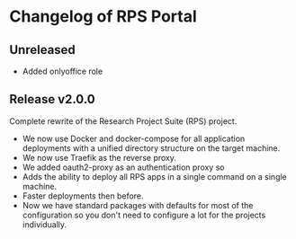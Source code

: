 # Changelog of RPS Portal

## Unreleased

- Added onlyoffice role

## Release v2.0.0

Complete rewrite of the Research Project Suite (RPS) project.

- We now use Docker and docker-compose for all application deployments with a unified directory structure on the target machine.
- We now use Traefik as the reverse proxy.
- We added oauth2-proxy as an authentication proxy so 
- Adds the ability to deploy all RPS apps in a single command on a single machine.
- Faster deployments then before.
- Now we have standard packages with defaults for most of the configuration so you don't need to configure a lot for the projects individually.
